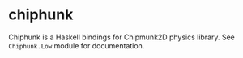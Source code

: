 # chiphunk

Chiphunk is a Haskell bindings for Chipmunk2D physics library. See `Chiphunk.Low` module for documentation.
